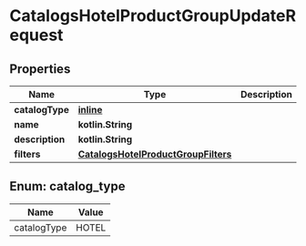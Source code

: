 
# CatalogsHotelProductGroupUpdateRequest

## Properties
| Name | Type | Description | Notes |
| ------------ | ------------- | ------------- | ------------- |
| **catalogType** | [**inline**](#CatalogType) |  |  [optional] |
| **name** | **kotlin.String** |  |  [optional] |
| **description** | **kotlin.String** |  |  [optional] |
| **filters** | [**CatalogsHotelProductGroupFilters**](CatalogsHotelProductGroupFilters.md) |  |  [optional] |


<a id="CatalogType"></a>
## Enum: catalog_type
| Name | Value |
| ---- | ----- |
| catalogType | HOTEL |



